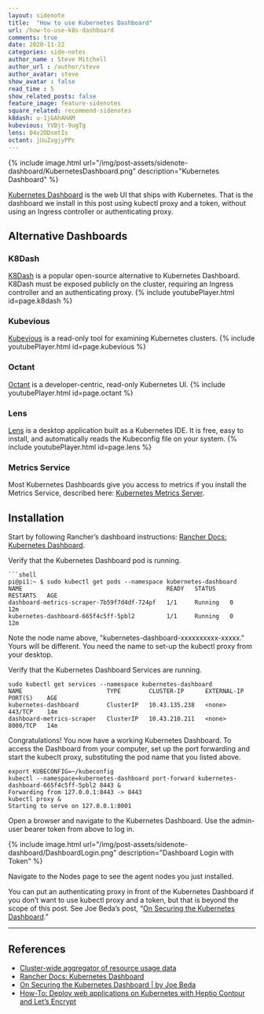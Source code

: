 ```yaml
---
layout: sidenote
title:  "How to use Kubernetes Dashboard"
url: /how-to-use-k8s-dashboard
comments: true
date: 2020-11-22
categories: side-notes
author_name : Steve Mitchell
author_url : /author/steve
author_avatar: steve
show_avatar : false
read_time : 5
show_related_posts: false
feature_image: feature-sidenotes
square_related: recommend-sidenotes
k8dash: u-1jGAhAHAM
kubevious: YVBjt-9ugTg
lens: 04v2ODsmtIs
octant: jUuZxgjyPPc
---
```

{% include image.html url="/img/post-assets/sidenote-dashboard/KubernetesDashboard.png" description="Kubernetes Dashboard" %}

<a href="https://github.com/kubernetes/dashboard">Kubernetes Dashboard</a> is the web UI that ships with Kubernetes. That is the dashboard we install in this post using kubectl proxy and a token, without using an Ingress controller or authenticating proxy.

## Alternative Dashboards

### K8Dash
<a href="https://github.com/indeedeng/k8dash">K8Dash</a> is a popular open-source alternative to Kubernetes Dashboard. K8Dash must be exposed publicly on the cluster, requiring an Ingress controller and an authenticating proxy. 
{% include youtubePlayer.html id=page.k8dash %}

### Kubevious
<a href="https://kubevious.io/">Kubevious</a> is a read-only tool for examining Kubernetes clusters.
{% include youtubePlayer.html id=page.kubevious %}

### Octant
<a href="https://octant.dev/">Octant</a> is a developer-centric, read-only Kubernetes UI.
{% include youtubePlayer.html id=page.octant %}

### Lens
<a href="https://k8slens.dev/">Lens</a> is a desktop application built as a Kubernetes IDE. It is free, easy to install, and automatically reads the Kubeconfig file on your system. 
{% include youtubePlayer.html id=page.lens %}

### Metrics Service
Most Kubernetes Dashboards give you access to metrics if you install the Metrics Service, described here: <a href="https://github.com/kubernetes-sigs/metrics-server">Kubernetes Metrics Server</a>.

## Installation
Start by following Rancher’s dashboard instructions: <a href="https://rancher.com/docs/k3s/latest/en/installation/kube-dashboard/">Rancher Docs: Kubernetes Dashboard</a>.
  
Verify that the Kubernetes Dashboard pod is running.

```shell
```shell
pi@pi1:~ $ sudo kubectl get pods --namespace kubernetes-dashboard
NAME                                         READY   STATUS    RESTARTS   AGE
dashboard-metrics-scraper-7b59f7d4df-724pf   1/1     Running   0          12m
kubernetes-dashboard-665f4c5ff-5pbl2         1/1     Running   0          12m
```

Note the node name above, "kubernetes-dashboard-xxxxxxxxxx-xxxxx." Yours will be different. You need the name to set-up the kubectl proxy from your desktop.

Verify that the Kubernetes Dashboard Services are running.

```shell
sudo kubectl get services --namespace kubernetes-dashboard
NAME                        TYPE        CLUSTER-IP      EXTERNAL-IP   PORT(S)    AGE
kubernetes-dashboard        ClusterIP   10.43.135.238   <none>        443/TCP    14m
dashboard-metrics-scraper   ClusterIP   10.43.210.211   <none>        8000/TCP   14m
```

Congratulations! You now have a working Kubernetes Dashboard. To access the Dashboard from your computer, set up the port forwarding and start the kubeclt proxy, substituting the pod name that you listed above.

```shell
export KUBECONFIG=~/kubeconfig
kubectl --namespace=kubernetes-dashboard port-forward kubernetes-dashboard-665f4c5ff-5pbl2 8443 &
Forwarding from 127.0.0.1:8443 -> 8443
kubectl proxy &
Starting to serve on 127.0.0.1:8001 
```

Open a browser and navigate to the Kubernetes Dashboard. Use the admin-user bearer token from above to log in. 

{% include image.html url="/img/post-assets/sidenote-dashboard/DashboardLogin.png" description="Dashboard Login with Token" %}

Navigate to the Nodes page to see the agent nodes you just installed.

You can put an authenticating proxy in front of the Kubernetes Dashboard if you don’t want to use kubectl proxy and a token, but that is beyond the scope of this post. See Joe Beda’s post, “<a href="https://blog.heptio.com/on-securing-the-kubernetes-dashboard-16b09b1b7aca">On Securing the Kubernetes Dashboard</a>.”

----
## References
* <a href="https://github.com/kubernetes-sigs/metrics-server">Cluster-wide aggregator of resource usage data</a>
* <a href="https://rancher.com/docs/k3s/latest/en/installation/kube-dashboard/">Rancher Docs: Kubernetes Dashboard</a>
* <a href="https://blog.heptio.com/on-securing-the-kubernetes-dashboard-16b09b1b7aca">On Securing the Kubernetes Dashboard | by Joe Beda</a>
* <a href="https://blog.heptio.com/how-to-deploy-web-applications-on-kubernetes-with-heptio-contour-and-lets-encrypt-d58efbad9f56">How-To: Deploy web applications on Kubernetes with Heptio Contour and Let’s Encrypt</a>











